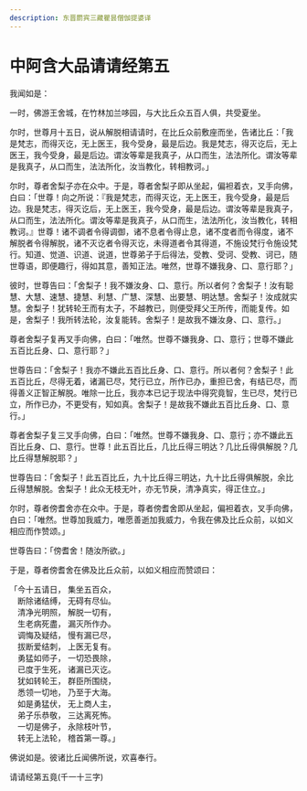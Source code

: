 ```yaml
---
description: 东晋罽宾三藏瞿昙僧伽提婆译
---
```


# 中阿含大品请请经第五

我闻如是：

一时，佛游王舍城，在竹林加兰哆园，与大比丘众五百人俱，共受夏坐。

尔时，世尊月十五日，说从解脱相请请时，在比丘众前敷座而坐，告诸比丘：「我是梵志，而得灭讫，无上医王，我今受身，最是后边。我是梵志，得灭讫后，无上医王，我今受身，最是后边。谓汝等辈是我真子，从口而生，法法所化。谓汝等辈是我真子，从口而生，法法所化，汝当教化，转相教诃。」

尔时，尊者舍梨子亦在众中。于是，尊者舍梨子即从坐起，偏袒着衣，叉手向佛，白曰：「世尊！向之所说：『我是梵志，而得灭讫，无上医王，我今受身，最是后边。我是梵志，得灭讫后，无上医王，我今受身，最是后边。谓汝等辈是我真子，从口而生，法法所化。谓汝等辈是我真子，从口而生，法法所化，汝当教化，转相教诃。』世尊！诸不调者令得调御，诸不息者令得止息，诸不度者而令得度，诸不解脱者令得解脱，诸不灭讫者令得灭讫，未得道者令其得道，不施设梵行令施设梵行。知道、觉道、识道、说道，世尊弟子于后得法，受教、受诃、受教、诃已，随世尊语，即便趣行，得如其意，善知正法。唯然，世尊不嫌我身、口、意行耶？」

彼时，世尊告曰：「舍梨子！我不嫌汝身、口、意行。所以者何？舍梨子！汝有聪慧、大慧、速慧、捷慧、利慧、广慧、深慧、出要慧、明达慧。舍梨子！汝成就实慧。舍梨子！犹转轮王而有太子，不越教已，则便受拜父王所传，而能复传。如是，舍梨子！我所转法轮，汝复能转。舍梨子！是故我不嫌汝身、口、意行。」

尊者舍梨子复再叉手向佛，白曰：「唯然。世尊不嫌我身、口、意行；世尊不嫌此五百比丘身、口、意行耶？」

世尊告曰：「舍梨子！我亦不嫌此五百比丘身、口、意行。所以者何？舍梨子！此五百比丘，尽得无着，诸漏已尽，梵行已立，所作已办，重担已舍，有结已尽，而得善义正智正解脱。唯除一比丘，我亦本已记于现法中得究竟智，生已尽，梵行已立，所作已办，不更受有，知如真。舍梨子！是故我不嫌此五百比丘身、口、意行。」

尊者舍梨子复三叉手向佛，白曰：「唯然。世尊不嫌我身、口、意行；亦不嫌此五百比丘身、口、意行。世尊！此五百比丘，几比丘得三明达？几比丘得俱解脱？几比丘得慧解脱耶？」

世尊告曰：「舍梨子！此五百比丘，九十比丘得三明达，九十比丘得俱解脱，余比丘得慧解脱。舍梨子！此众无枝无叶，亦无节戾，清净真实，得正住立。」

尔时，尊者傍耆舍亦在众中。于是，尊者傍耆舍即从坐起，偏袒着衣，叉手向佛，白曰：「唯然。世尊加我威力，唯愿善逝加我威力，令我在佛及比丘众前，以如义相应而作赞颂。」

世尊告曰：「傍耆舍！随汝所欲。」

于是，尊者傍耆舍在佛及比丘众前，以如义相应而赞颂曰：

「今十五请日， 集坐五百众，\
　断除诸结缚， 无碍有尽仙。\
　清净光明照， 解脱一切有，\
　生老病死盡， 漏灭所作办。\
　调悔及疑结， 慢有漏已尽，\
　拔断爱结刺， 上医无复有。\
　勇猛如师子， 一切恐畏除，\
　已度于生死， 诸漏已灭讫。\
　犹如转轮王， 群臣所围绕，\
　悉领一切地， 乃至于大海。\
　如是勇猛伏， 无上商人主，\
　弟子乐恭敬， 三达离死怖。\
　一切是佛子， 永除枝叶节，\
　转无上法轮， 稽首第一尊。」

佛说如是。彼诸比丘闻佛所说，欢喜奉行。

请请经第五竟(千一十三字)
